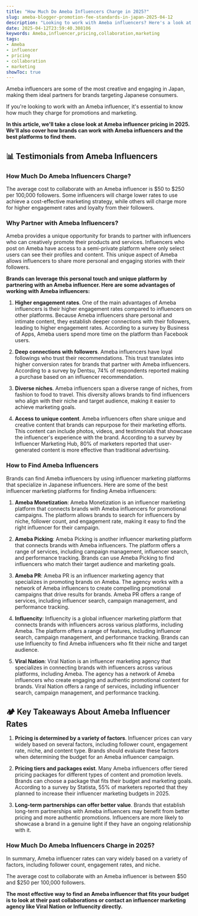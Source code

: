```yaml
---
title: "How Much Do Ameba Influencers Charge in 2025?"
slug: ameba-blogger-promotion-fee-standards-in-japan-2025-04-12
description: "Looking to work with Ameba influencers? Here's a look at how much they charge for promotions, collaborations, and marketing."
date: 2025-04-12T23:59:40.308106
keywords: Ameba,influencer,pricing,collaboration,marketing
tags:
- Ameba
- influencer
- pricing
- collaboration
- marketing
showToc: true
---
```


Ameba influencers are some of the most creative and engaging in Japan, making them ideal partners for brands targeting Japanese consumers.

If you're looking to work with an Ameba influencer, it's essential to know how much they charge for promotions and marketing.

**In this article, we'll take a close look at Ameba influencer pricing in 2025. We'll also cover how brands can work with Ameba influencers and the best platforms to find them.**

## 📊 Testimonials from Ameba Influencers

### How Much Do Ameba Influencers Charge?

The average cost to collaborate with an Ameba influencer is $50 to $250 per 100,000 followers. Some influencers will charge lower rates to use achieve a cost-effective marketing strategy, while others will charge more for higher engagement rates and loyalty from their followers.

### Why Partner with Ameba Influencers?

Ameba provides a unique opportunity for brands to partner with influencers who can creatively promote their products and services. Influencers who post on Ameba have access to a semi-private platform where only select users can see their profiles and content. This unique aspect of Ameba allows influencers to share more personal and engaging stories with their followers.

**Brands can leverage this personal touch and unique platform by partnering with an Ameba influencer. Here are some advantages of working with Ameba influencers:**

1. **Higher engagement rates**. One of the main advantages of Ameba influencers is their higher engagement rates compared to influencers on other platforms. Because Ameba influencers share personal and intimate content, they establish deeper connections with their followers, leading to higher engagement rates. According to a survey by Business of Apps, Ameba users spend more time on the platform than Facebook users.

2. **Deep connections with followers**. Ameba influencers have loyal followings who trust their recommendations. This trust translates into higher conversion rates for brands that partner with Ameba influencers. According to a survey by Dentsu, 74% of respondents reported making a purchase based on an influencer recommendation.

3. **Diverse niches**. Ameba influencers span a diverse range of niches, from fashion to food to travel. This diversity allows brands to find influencers who align with their niche and target audience, making it easier to achieve marketing goals.

4. **Access to unique content**. Ameba influencers often share unique and creative content that brands can repurpose for their marketing efforts. This content can include photos, videos, and testimonials that showcase the influencer's experience with the brand. According to a survey by Influencer Marketing Hub, 80% of marketers reported that user-generated content is more effective than traditional advertising.


### How to Find Ameba Influencers

Brands can find Ameba influencers by using influencer marketing platforms that specialize in Japanese influencers. Here are some of the best influencer marketing platforms for finding Ameba influencers:

1. **Ameba Monetization**: Ameba Monetization is an influencer marketing platform that connects brands with Ameba influencers for promotional campaigns. The platform allows brands to search for influencers by niche, follower count, and engagement rate, making it easy to find the right influencer for their campaign.

2. **Ameba Picking**: Ameba Picking is another influencer marketing platform that connects brands with Ameba influencers. The platform offers a range of services, including campaign management, influencer search, and performance tracking. Brands can use Ameba Picking to find influencers who match their target audience and marketing goals.

3. **Ameba PR**: Ameba PR is an influencer marketing agency that specializes in promoting brands on Ameba. The agency works with a network of Ameba influencers to create compelling promotional campaigns that drive results for brands. Ameba PR offers a range of services, including influencer search, campaign management, and performance tracking.

4. **Influencity**: Influencity is a global influencer marketing platform that connects brands with influencers across various platforms, including Ameba. The platform offers a range of features, including influencer search, campaign management, and performance tracking. Brands can use Influencity to find Ameba influencers who fit their niche and target audience.

5. **Viral Nation**: Viral Nation is an influencer marketing agency that specializes in connecting brands with influencers across various platforms, including Ameba. The agency has a network of Ameba influencers who create engaging and authentic promotional content for brands. Viral Nation offers a range of services, including influencer search, campaign management, and performance tracking.

## 🏕️ Key Takeaways About Ameba Influencer Rates

1. **Pricing is determined by a variety of factors**. Influencer prices can vary widely based on several factors, including follower count, engagement rate, niche, and content type. Brands should evaluate these factors when determining the budget for an Ameba influencer campaign.

2. **Pricing tiers and packages exist**. Many Ameba influencers offer tiered pricing packages for different types of content and promotion levels. Brands can choose a package that fits their budget and marketing goals. According to a survey by Statista, 55% of marketers reported that they planned to increase their influencer marketing budgets in 2025.

3. **Long-term partnerships can offer better value**. Brands that establish long-term partnerships with Ameba influencers may benefit from better pricing and more authentic promotions. Influencers are more likely to showcase a brand in a genuine light if they have an ongoing relationship with it.


###  How Much Do Ameba Influencers Charge in 2025?

In summary, Ameba influencer rates can vary widely based on a variety of factors, including follower count, engagement rates, and niche.

The average cost to collaborate with an Ameba influencer is between $50 and $250 per 100,000 followers.

**The most effective way to find an Ameba influencer that fits your budget is to look at their past collaborations or contact an influencer marketing agency like Viral Nation or Influencity directly.**